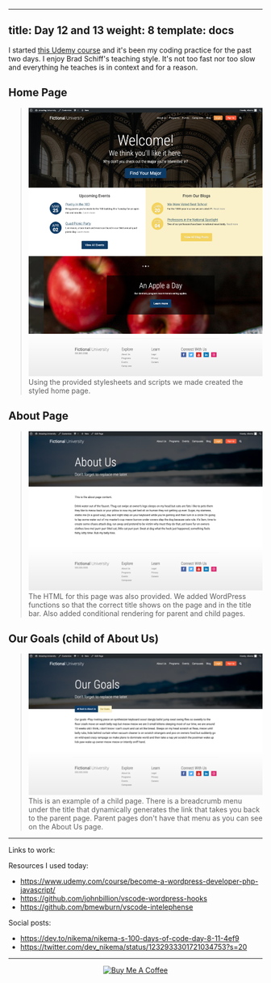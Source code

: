 ---
title: Day 12 and 13
weight: 8
template: docs
-- 

I started [this Udemy course](https://www.udemy.com/course/become-a-wordpress-developer-php-javascript/) and it's been my coding practice for the past two days. I enjoy Brad Schiff's teaching style. It's not too fast nor too slow and everything he teaches is in context and for a reason.


## Home Page
>![Styled Home Page](../../../../static/images/home.jpg)
Using the provided stylesheets and scripts we made created the styled home page.

## About Page
>![About Us Page](../../../../static/images/about-us.png)
The HTML for this page was also provided. We added WordPress functions so that the correct title shows on the page and in the title bar. Also added conditional rendering for parent and child pages.

##  Our Goals (child of About Us)
>![Our Goals Page](../../../../static/images/our-goals.png)
This is an example of a child page. There is a breadcrumb menu under the title that dynamically generates the link that takes you back to the parent page. Parent pages don't have that menu as you can see on the About Us page.

*****

Links to work:


Resources I used today:
- https://www.udemy.com/course/become-a-wordpress-developer-php-javascript/
- https://github.com/johnbillion/vscode-wordpress-hooks
- https://github.com/bmewburn/vscode-intelephense

Social posts:
- https://dev.to/nikema/nikema-s-100-days-of-code-day-8-11-4ef9
- https://twitter.com/dev_nikema/status/1232933301721034753?s=20
****

<p align="center"> <a href="https://www.buymeacoffee.com/nikema" target="_blank"><img src="https://cdn.buymeacoffee.com/buttons/default-orange.png" alt="Buy Me A Coffee" width="150px"></a></center></p>